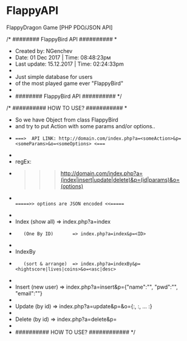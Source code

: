 # FlappyAPI
FlappyDragon Game [PHP PDO/JSON API]

/* ######## FlappyBird API ##########
 *
 * Created by: NGenchev
 * Date: 01 Dec 2017 | Time: 08:48:23pм
 * Last update: 15.12.2017 | Time: 02:24:33pm
 * 
 * Just simple database for users
 * of the most played game ever "FlappyBird"
 *
 * ######## FlappyBird API ########## 
 */

/* 	########## HOW TO USE? ###########
 *
 *	So we have Object from class FlappyBird
 *	and try to put Action with some params and/or options..
 *	   ===>  API LINK: http://domain.com/index.php?a=<someAction>&p=<someParams>&o=<someOptions> <===
 *	
 *	regEx:
 *	 >>> http://domain.com/index.php?a=(index|insert|update|delete)&p=(id|params)&o=(options)
 *                                                           		  =====>> options are JSON encoded <<=====
 *
 *	Index (show all) 		=> index.php?a=index 
 *		  (One By ID)		=> index.php?a=index&p=<ID>
 *  
 *  IndexBy
 *		  (sort & arrange)	=> index.php?a=indexBy&p=<hightscore|lives|coins>&o=<asc|desc>
 * 
 *  Insert (new user)  		=> index.php?a=insert&p={"name":"<name>", "pwd":"<password>", "email":"<email>"}
 * 
 *  Update (by id)			=> index.php?a=update&p=<id>&o={<n1>:<o1>, <n2>:<o2>, ... <ni>:<oi>}
 *  
 *  Delete (by id) 			=> index.php?a=delete&p=<id>
 *
 * 	########## HOW TO USE? ############
 */
